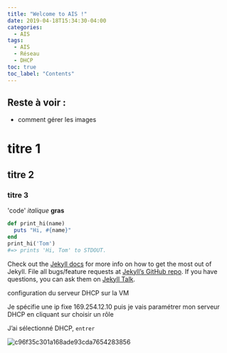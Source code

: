 ```yaml
---
title: "Welcome to AIS !"
date: 2019-04-18T15:34:30-04:00
categories:
  - AIS
tags:
  - AIS
  - Réseau
  - DHCP
toc: true
toc_label: "Contents"
---
```


## Reste à voir :
- comment gérer les images

# titre 1
## titre 2
### titre 3
'code'
*italique*
**gras**

```ruby
def print_hi(name)
  puts "Hi, #{name}"
end
print_hi('Tom')
#=> prints 'Hi, Tom' to STDOUT.
```

Check out the [Jekyll docs][jekyll-docs] for more info on how to get the most out of Jekyll. File all bugs/feature requests at [Jekyll’s GitHub repo][jekyll-gh]. If you have questions, you can ask them on [Jekyll Talk][jekyll-talk].

[jekyll-docs]: https://jekyllrb.com/docs/home
[jekyll-gh]:   https://github.com/jekyll/jekyll
[jekyll-talk]: https://talk.jekyllrb.com/

configuration du serveur DHCP sur la VM

Je spécifie une ip fixe 169.254.12.10 puis je vais paramétrer mon serveur DHCP en cliquant sur choisir un rôle

J’ai sélectionné DHCP, `entrer`

![c96f35c301a168ade93cda7654283856](https://user-images.githubusercontent.com/87373259/161554578-0bb69b9a-3f7e-44f1-be5a-1f1988370cbf.png)

